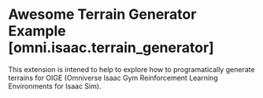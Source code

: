 # Awesome Terrain Generator Example [omni.isaac.terrain_generator]

This extension is intened to help to explore how to programatically generate terrains for OIGE (Omniverse Isaac Gym Reinforcement Learning Environments for Isaac Sim).

